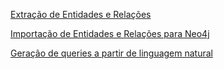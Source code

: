 [Extração de Entidades e Relações](ExtractEntitiesAndRelationships.py)

[Importação de Entidades e Relações para Neo4j](ImportDataToNeo4j.py)

[Geração de queries a partir de linguagem natural](./QueryGeneration.py)